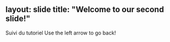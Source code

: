 layout: slide
title: "Welcome to our second slide!"
---
Suivi du tutoriel
Use the left arrow to go back!
